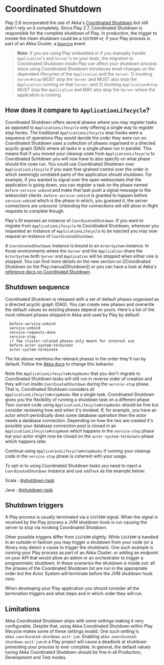 <!--- Copyright (C) 2009-2018 Lightbend Inc. <https://www.lightbend.com> -->
# Coordinated Shutdown

Play 2.6 incorporated the use of Akka's [Coordinated Shutdown](https://doc.akka.io/docs/akka/current/actors.html?language=scala#coordinated-shutdown) but still didn't rely on it completely. Since Play 2.7, Coordinated Shutdown is responsible for the complete shutdown of Play. In production, the trigger to invoke the clean shutdown could be a `SIGTERM` or, if your Play process is part of an Akka Cluster, a [`Downing`](https://doc.akka.io/docs/akka/2.5/cluster-usage.html) event.

> **Note**: If you are using Play embedded or if you manually handle `Application`'s and `Server`'s on your tests, the migration to Coordinated Shutdown inside Play can affect your shutdown process since using Coordinated Shutdown introduces small changes on the dependent lifecycles of the `Application` and the `Server`: 1) invoking `Server#stop` MUST stop the `Server` and MUST also stop the `Application` running on that `Server`; and 2) invoking `Application#stop` MUST stop the `Application` and MAY also stop the `Server` where the application is running.

## How does it compare to `ApplicationLifecycle`?

Coordinated Shutdown offers several phases where you may register tasks as opposed to `ApplicationLifecycle` only offering a single way to register stop hooks. The traditional `ApplicationLifecycle` stop hooks were a sequence of operations Play would decide the order they were run on. Coordinated Shutdown uses a collection of phases organised in a directed acyclic graph (DAG) where all tasks in a single phase run in parallel. This means that if you moved your cleanup code from `ApplicationLifecycle` to Coordinated Suhtdown you will now have to also specify on what phase should the code run. You could use Coordinated Shutdown over `ApplicationLifecycle` if you want fine-grained control over the order in which seemingly unrelated parts of the application should shutdown. For example, if you wanted to signal over the open websockets that the application is going down, you can register a task on the phase named `before-service-unbind` and make that task push a signal message to the websocket clients. `before-service-unbind` is granted to happen before `service-unbind` which is the phase in which, you guessed it, the server connections are unbound. Unbinding the connections will still allow in-flight requests to complete though.

Play's DI exposes an instance of `CoordinatedShutdown`. If you want to migrate from `ApplicationLifecycle` to Coordinated Shutdown, wherever you requested an instance of `ApplicationLifecycle` to be injected you may now request an instance of `CoordinatedShutdown`.

A `CoordinatedShutdown` instance is bound to an `ActorSystem` instance. In those environments where the `Server` and the `Application` share the `ActorSystem` both `Server` and `Application` will be stopped when either one is stopped. You can find more details on the new section on [[Coordinated Shutdown on the Play manual|Shutdown]] or you can have a look at Akka's [reference docs on Coordinated Shutdown](https://doc.akka.io/docs/akka/2.5/actors.html?language=scala#coordinated-shutdown). 

## Shutdown sequence

Coordinated Shutdown is released with a set of default phases organised as a directed acyclic graph (DAG). You can create new phases and overwrite the default values so existing phases depend on yours. Here's a list of the most relevant phases shipped in Akka and used by Play by default:

```
  before-service-unbind 
  service-unbind
  service-requests-done
  service-stop
  // few cluster-related phases only meant for internal use
  before-actor-system-terminate
  actor-system-terminate
```

The list above mentions the relevant phases in the order they'll run by default. Follow the [Akka docs](https://doc.akka.io/docs/akka/current/actors.html?language=scala#coordinated-shutdown) to change this behavior.

Note the `ApplicationLifecycle#stopHooks` that you don't migrate to Coordinated Shutdown tasks will still run in reverse order of creation and they will run inside `CoordinatedShutdown` during the `service-stop` phase. That is, Coordinated Shutdown considers all `ApplicationLifecycle#stopHooks` like a single task. Coordinated Shutdown gives you the flexibility of running a shutdown task on a different phase. Your current code using `ApplicationLifecycle#stopHooks` should be fine but consider reviewing how and when it's invoked. If, for example, you have an actor which periodically does some database operation then the actor needs a database connection. Depending on how the two are created it's possible your database connection pool is closed in an `ApplicationLifecycle#stopHook` which happens in the `service-stop` phase but your actor might now be closed on the `actor-system-terminate` phase which happens later.

Continue using `ApplicationLifecycle#stopHooks` if running your cleanup code in the `service-stop` phase is coherent with your usage.

To opt-in to using Coordinated Shutdown tasks you need to inject a `CoordinatedShutdown` instance and use `addTask` as the example below:


Scala
: @[shutdown-task](code/shutdown/ResourceAllocatingScalaClass.scala)

Java
: @[shutdown-task](code/shutdown/ResourceAllocatingJavaClass.java)

## Shutdown triggers

A Play process is usually terminated via a `SIGTERM` signal. When the signal is received by the Play process a JVM shutdown hook is run causing the server to stop via invoking Coordinated Shutdown.

Other possible triggers differ from `SIGTERM` slightly. While `SIGTERM` is handled in an outside-in fashion you may trigger a shutdown from your code (or a library may detect a cause to trigger the shutdown). One such example is running your Play process as part of an Akka Cluster, or adding an endpoint on your API that would allow an admin or an orchestrator to trigger a programmatic shutdown. In these scenarios the shutdown is inside out: all the phases of the Coordinated Shutdown list are run in the appropriate order but the Actor System will terminate before the JVM shutdown hook runs.

When developing your Play application you should consider all the termination triggers and what steps and in which order they will run.

## Limitations

Akka Coordinated Shutdown ships with some settings making it very configurable. Despite that, using Akka Coordinated Shutdown within Play lifecycle makes some of these settings invalid. One such setting is `akka.coordinated-shutdown.exit-jvm`. Enabling `akka.coordinated-shutdown.exit-jvm` in a Play project will cause a deadlock at shutdown preventing your process to ever complete. In general, the default values tuning Akka Coordinated Shutdown should be fine in all Production, Development and Test modes.
